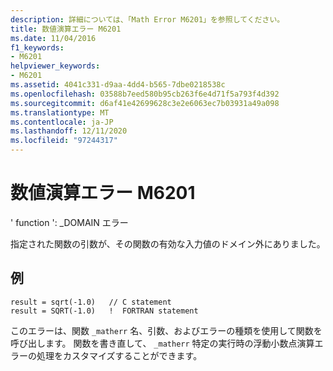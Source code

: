 ```yaml
---
description: 詳細については、「Math Error M6201」を参照してください。
title: 数値演算エラー M6201
ms.date: 11/04/2016
f1_keywords:
- M6201
helpviewer_keywords:
- M6201
ms.assetid: 4041c331-d9aa-4dd4-b565-7dbe0218538c
ms.openlocfilehash: 03588b7eed580b95cb263f6e4d71f5a793f4d392
ms.sourcegitcommit: d6af41e42699628c3e2e6063ec7b03931a49a098
ms.translationtype: MT
ms.contentlocale: ja-JP
ms.lasthandoff: 12/11/2020
ms.locfileid: "97244317"
---
```

# <a name="math-error-m6201"></a>数値演算エラー M6201

' function ': _DOMAIN エラー

指定された関数の引数が、その関数の有効な入力値のドメイン外にありました。

## <a name="example"></a>例

```
result = sqrt(-1.0)   // C statement
result = SQRT(-1.0)   !  FORTRAN statement
```

このエラーは、関数 `_matherr` 名、引数、およびエラーの種類を使用して関数を呼び出します。 関数を書き直して、 `_matherr` 特定の実行時の浮動小数点演算エラーの処理をカスタマイズすることができます。
